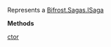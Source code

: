 Represents a [Bifrost.Sagas.ISaga](Bifrost.Sagas.ISaga)

**Methods**

[ctor](Bifrost.Sagas.Saga.ctor)
